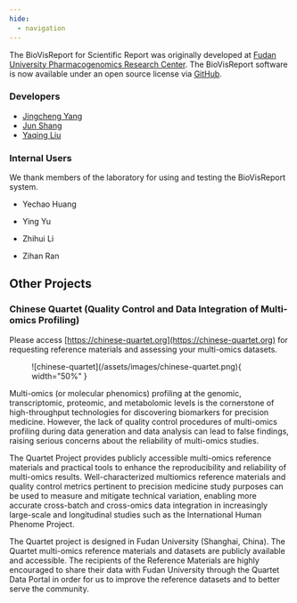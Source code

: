 ```yaml
---
hide:
  - navigation
---
```


The BioVisReport for Scientific Report was originally developed at [Fudan University Pharmacogenomics Research Center](https://chinese-quartet.org). The BioVisReport software is now available under an open source license via [GitHub](https://github.com/biovis-report).

### Developers
- [Jingcheng Yang](http://github.com/yjcyxky)
- [Jun Shang](https://github.com/stead99)
- [Yaqing Liu](https://github.com/lyaqing)

### Internal Users

We thank members of the laboratory for using and testing the BioVisReport system.

- Yechao Huang

- Ying Yu

- Zhihui Li

- Zihan Ran

## Other Projects
### Chinese Quartet (Quality Control and Data Integration of Multi-omics Profiling)

Please access [https://chinese-quartet.org](https://chinese-quartet.org) for requesting reference materials and assessing your multi-omics datasets.

<figure markdown>
  ![chinese-quartet](/assets/images/chinese-quartet.png){ width="50%" }
</figure>

Multi-omics (or molecular phenomics) profiling at the genomic, transcriptomic, proteomic, and metabolomic levels is the cornerstone of high-throughput technologies for discovering biomarkers for precision medicine. However, the lack of quality control procedures of multi-omics profiling during data generation and data analysis can lead to false findings, raising serious concerns about the reliability of multi-omics studies.

The Quartet Project provides publicly accessible multi-omics reference materials and practical tools to enhance the reproducibility and reliability of multi-omics results. Well-characterized multiomics reference materials and quality control metrics pertinent to precision medicine study purposes can be used to measure and mitigate technical variation, enabling more accurate cross-batch and cross-omics data integration in increasingly large-scale and longitudinal studies such as the International Human Phenome Project.

The Quartet project is designed in Fudan University (Shanghai, China). The Quartet multi-omics reference materials and datasets are publicly available and accessible. The recipients of the Reference Materials are highly encouraged to share their data with Fudan University through the Quartet Data Portal in order for us to improve the reference datasets and to better serve the community.